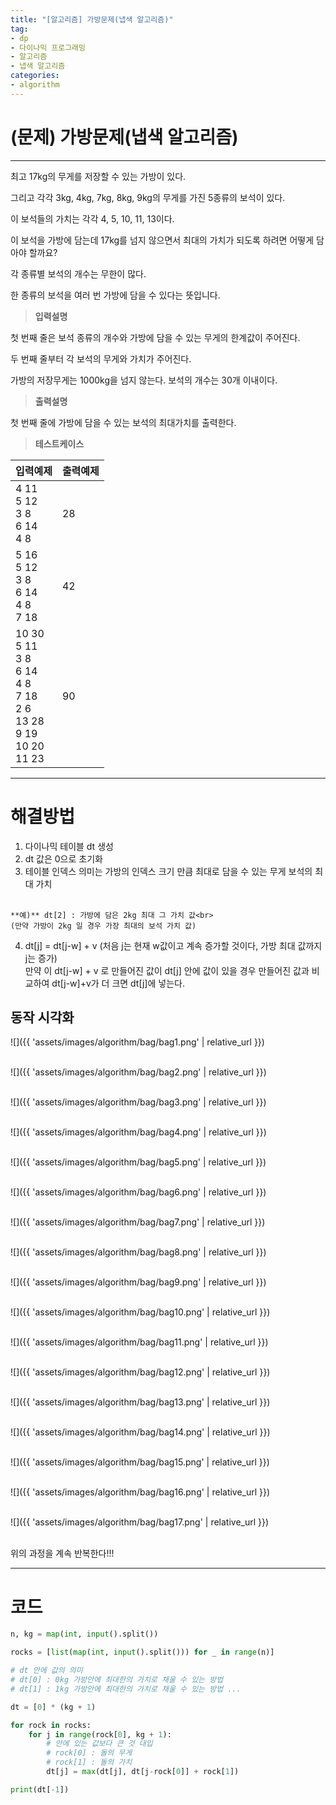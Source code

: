 ```yaml
---
title: "[알고리즘] 가방문제(냅색 알고리즘)"
tag:
- dp
- 다이나믹 프로그래밍
- 알고리즘
- 냅색 알고리즘
categories:
- algorithm
---
```


# (문제) 가방문제(냅색 알고리즘)
---

최고 17kg의 무게를 저장할 수 있는 가방이 있다.

그리고 각각 3kg, 4kg, 7kg, 8kg, 9kg의 무게를 가진 5종류의 보석이 있다.

이 보석들의 가치는 각각 4, 5, 10, 11, 13이다.

이 보석을 가방에 담는데 17kg를 넘지 않으면서 최대의 가치가 되도록 하려면 어떻게 담아야 할까요?

각 종류별 보석의 개수는 무한이 많다.

한 종류의 보석을 여러 번 가방에 담을 수 있다는 뜻입니다.


> **입력설명**

첫 번째 줄은 보석 종류의 개수와 가방에 담을 수 있는 무게의 한계값이 주어진다.

두 번째 줄부터 각 보석의 무게와 가치가 주어진다.

가방의 저장무게는 1000kg을 넘지 않는다. 보석의 개수는 30개 이내이다.

> **출력설명**

첫 번째 줄에 가방에 담을 수 있는 보석의 최대가치를 출력한다.


> **테스트케이스**
 

| 입력예제 | 출력예제 |
| -------- | -------- | 
| 4 11<br>5 12<br>3 8<br>6 14<br>4 8 | 28 | 
| 5 16<br>5 12<br>3 8<br>6 14<br>4 8<br>7 18 | 42 | 
| 10 30<br>5 11<br>3 8<br>6 14<br>4 8<br>7 18<br>2 6<br>13 28<br>9 19<br>10 20<br>11 23 | 90 | 

---
# 해결방법

1. 다이나믹 테이블 dt 생성
2. dt 값은 0으로 초기화
3. 테이블 인덱스 의미는 가방의 인덱스 크기 만큼 최대로 담을 수 있는 무게 보석의 최대 가치<br><br>

~~~
**예)** dt[2] : 가방에 담은 2kg 최대 그 가치 값<br>
(만약 가방이 2kg 일 경우 가장 최대의 보석 가치 값)
~~~

4. dt[j] = dt[j-w] + v (처음 j는 현재 w값이고 계속 증가할 것이다, 가방 최대 값까지 j는 증가)<br>
만약 이 dt[j-w] + v 로 만들어진 값이 dt[j] 안에 값이 있을 경우 만들어진 값과 비교하여 dt[j-w]+v가 더 크면 dt[j]에 넣는다.

## 동작 시각화

![]({{ 'assets/images/algorithm/bag/bag1.png' | relative_url }})<br><br>

![]({{ 'assets/images/algorithm/bag/bag2.png' | relative_url }})<br><br>

![]({{ 'assets/images/algorithm/bag/bag3.png' | relative_url }})<br><br>

![]({{ 'assets/images/algorithm/bag/bag4.png' | relative_url }})<br><br>

![]({{ 'assets/images/algorithm/bag/bag5.png' | relative_url }})<br><br>

![]({{ 'assets/images/algorithm/bag/bag6.png' | relative_url }})<br><br>

![]({{ 'assets/images/algorithm/bag/bag7.png' | relative_url }})<br><br>

![]({{ 'assets/images/algorithm/bag/bag8.png' | relative_url }})<br><br>

![]({{ 'assets/images/algorithm/bag/bag9.png' | relative_url }})<br><br>

![]({{ 'assets/images/algorithm/bag/bag10.png' | relative_url }})<br><br>

![]({{ 'assets/images/algorithm/bag/bag11.png' | relative_url }})<br><br>

![]({{ 'assets/images/algorithm/bag/bag12.png' | relative_url }})<br><br>

![]({{ 'assets/images/algorithm/bag/bag13.png' | relative_url }})<br><br>

![]({{ 'assets/images/algorithm/bag/bag14.png' | relative_url }})<br><br>

![]({{ 'assets/images/algorithm/bag/bag15.png' | relative_url }})<br><br>

![]({{ 'assets/images/algorithm/bag/bag16.png' | relative_url }})<br><br>

![]({{ 'assets/images/algorithm/bag/bag17.png' | relative_url }})<br><br>

위의 과정을 계속 반복한다!!!

---
# 코드
```python
n, kg = map(int, input().split())

rocks = [list(map(int, input().split())) for _ in range(n)]

# dt 안에 값의 의미
# dt[0] : 0kg 가방안에 최대한의 가치로 채울 수 있는 방법
# dt[1] : 1kg 가방안에 최대한의 가치로 채울 수 있는 방법 ...

dt = [0] * (kg + 1)

for rock in rocks:
    for j in range(rock[0], kg + 1):
        # 안에 있는 값보다 큰 것 대입
        # rock[0] : 돌의 무게
        # rock[1] : 돌의 가치
        dt[j] = max(dt[j], dt[j-rock[0]] + rock[1])

print(dt[-1])
```
